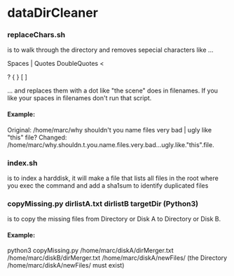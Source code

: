 # dataDirCleaner

### replaceChars.sh
is to walk through the directory and removes sepecial characters like ...

Spaces
|
Quotes
DoubleQuotes
<
>
?
{
}
[
]

... and replaces them with a dot like "the scene" does in filenames. If you like your spaces in filenames don't run that script.

#### Example:
Original: /home/marc/why shouldn't you name files very bad | ugly like "this" file?
Changed:  /home/marc/why.shouldn.t.you.name.files.very.bad...ugly.like."this".file.


### index.sh
is to index a harddisk, it will make a file that lists all files in the root where you exec the command and add a sha1sum to identify duplicated files


### copyMissing.py dirlistA.txt dirlistB targetDir (Python3)
is to copy the missing files from Directory or Disk A to Directory or Disk B.

#### Example:
python3 copyMissing.py /home/marc/diskA/dirMerger.txt /home/marc/diskB/dirMerger.txt /home/marc/diskA/newFiles/
(the Directory /home/marc/diskA/newFiles/ must exist)
